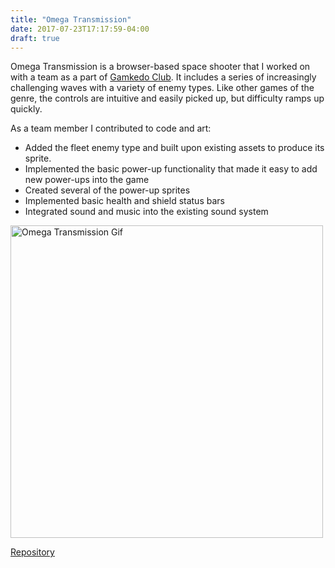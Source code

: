 ```yaml
---
title: "Omega Transmission"
date: 2017-07-23T17:17:59-04:00
draft: true
---
```


Omega Transmission is a browser-based space shooter that I worked on with a team as a part of [Gamkedo Club](http://gamkedo.club/). It includes a series of increasingly challenging waves with a variety of enemy types. Like other games of the genre, the controls are intuitive and easily picked up, but difficulty ramps up quickly.

As a team member I contributed to code and art:

* Added the fleet enemy type and built upon existing assets to produce its sprite.
* Implemented the basic power-up functionality that made it easy to add new power-ups into the game
* Created several of the power-up sprites
* Implemented basic health and shield status bars
* Integrated sound and music into the existing sound system

<img src="/img/omega_demo.gif" alt="Omega Transmission Gif" style="width: 500px;"/>

[Repository](https://github.com/gamkedo-la/omega-transmission/)


